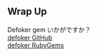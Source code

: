 ##  Wrap Up

Defoker gem いかがですか？ <!-- .element: class="fragment roll-in"  --> <br>
[defoker GitHub](https://github.com/tbpgr/defoker) <!-- .element: class="fragment roll-in"  --> <br>
[defoker RubyGems](http://rubygems.org/gems/defoker) <!-- .element: class="fragment roll-in"  --> <br>
